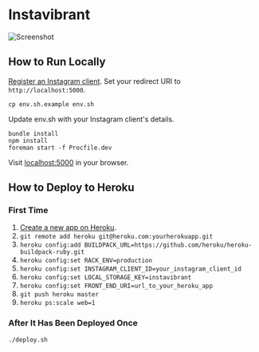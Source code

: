 # Instavibrant

![Screenshot](https://raw.githubusercontent.com/moneypenny/instavibrant/master/screenshot.png)

## How to Run Locally

[Register an Instagram client](https://instagram.com/developer/clients/register/). Set your redirect URI to `http://localhost:5000`.

    cp env.sh.example env.sh

Update env.sh with your Instagram client's details.

    bundle install
    npm install
    foreman start -f Procfile.dev

Visit [localhost:5000](http://localhost:5000/) in your browser.

## How to Deploy to Heroku

### First Time

1. [Create a new app on Heroku](https://dashboard.heroku.com/apps).
1. `git remote add heroku git@heroku.com:yourherokuapp.git`
1. `heroku config:add BUILDPACK_URL=https://github.com/heroku/heroku-buildpack-ruby.git`
1. `heroku config:set RACK_ENV=production`
1. `heroku config:set INSTAGRAM_CLIENT_ID=your_instagram_client_id`
1. `heroku config:set LOCAL_STORAGE_KEY=instavibrant`
1. `heroku config:set FRONT_END_URI=url_to_your_heroku_app`
1. `git push heroku master`
1. `heroku ps:scale web=1`

### After It Has Been Deployed Once

    ./deploy.sh
